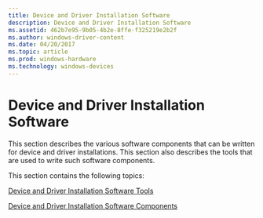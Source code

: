 ```yaml
---
title: Device and Driver Installation Software
description: Device and Driver Installation Software
ms.assetid: 462b7e95-9b05-4b2e-8ffe-f325219e2b2f
ms.author: windows-driver-content
ms.date: 04/20/2017
ms.topic: article
ms.prod: windows-hardware
ms.technology: windows-devices
---
```


# Device and Driver Installation Software


This section describes the various software components that can be written for device and driver installations. This section also describes the tools that are used to write such software components.

This section contains the following topics:

[Device and Driver Installation Software Tools](device-and-driver-installation-software-tools.md)

[Device and Driver Installation Software Components](device-and-driver-installation-software-components.md)

 

 





